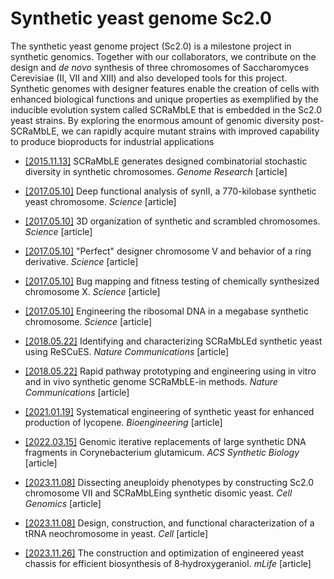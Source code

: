# Synthetic yeast genome Sc2.0

The synthetic yeast genome project (Sc2.0) is a milestone project in synthetic genomics. 
Together with our collaborators, we contribute on the design and 
*de novo* synthesis of three chromosomes of Saccharomyces Cerevisiae (II, VII and XIII) 
and also developed tools for this project. 
Synthetic genomes with designer features enable the creation of cells with enhanced biological functions 
and unique properties as exemplified by the inducible evolution system called SCRaMbLE that is embedded in the Sc2.0 yeast strains. 
By exploring the enormous amount of genomic diversity post-SCRaMbLE, 
we can rapidly acquire mutant strains with improved capability to produce bioproducts for industrial applications

- [[2015.11.13]](https://academic.oup.com/gigascience/article/8/6/giz075/5521158) SCRaMbLE generates designed combinatorial stochastic diversity in synthetic chromosomes. *Genome Research* [article]

- [[2017.05.10]](https://www.science.org/doi/10.1126/science.aaf4791) Deep functional analysis of synII, a 770-kilobase synthetic yeast chromosome. *Science* [article]

- [[2017.05.10]](https://www.science.org/doi/10.1126/science.aaf4597) 3D organization of synthetic and scrambled chromosomes. *Science* [article]

- [[2017.05.10]](https://www.science.org/doi/10.1126/science.aaf4704) "Perfect" designer chromosome V and behavior of a ring derivative. *Science* [article]

- [[2017.05.10]](https://www.science.org/doi/10.1126/science.aaf4706) Bug mapping and fitness testing of chemically synthesized chromosome X. *Science* [article]

- [[2017.05.10]](https://www.science.org/doi/10.1126/science.aaf3981) Engineering the ribosomal DNA in a megabase synthetic chromosome. *Science* [article]

- [[2018.05.22]](https://www.nature.com/articles/s41467-017-00806-y) Identifying and characterizing SCRaMbLEd synthetic yeast using ReSCuES. *Nature Communications* [article]

- [[2018.05.22]](https://www.nature.com/articles/s41467-018-04254-0) Rapid pathway prototyping and engineering using in vitro and in vivo synthetic genome SCRaMbLE-in methods. *Nature Communications* [article]

- [[2021.01.19]](https://www.mdpi.com/2306-5354/8/1/14) Systematical engineering of synthetic yeast for enhanced production of lycopene. *Bioengineering* [article]

- [[2022.03.15]](https://pubs.acs.org/doi/10.1021/acssynbio.1c00644) Genomic iterative replacements of large synthetic DNA fragments in Corynebacterium glutamicum. *ACS Synthetic Biology* [article]

- [[2023.11.08]](https://www.sciencedirect.com/science/article/pii/S2666979X23001477) Dissecting aneuploidy phenotypes by constructing Sc2.0 chromosome VII and SCRaMbLEing synthetic disomic yeast. *Cell Genomics* [article]


- [[2023.11.08]](https://www.cell.com/cell/fulltext/S0092-8674(23)01130-3) Design, construction, and functional characterization of a tRNA neochromosome in yeast. *Cell* [article]

- [[2023.11.26]](https://onlinelibrary.wiley.com/doi/10.1002/mlf2.12099) The construction and optimization of engineered yeast chassis for efficient biosynthesis of 8‐hydroxygeraniol. *mLife* [article]
